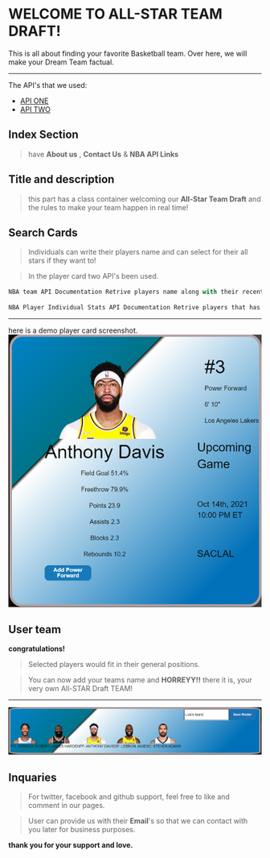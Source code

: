# WELCOME TO ALL-STAR TEAM DRAFT!

This is all about finding your favorite Basketball team. Over here, we will make your Dream Team factual. 


___





The API's that we used:

* [API ONE](https://data.nba.net/10s/prod/v2/2021/teams.json)
* [API TWO](http://data.nba.net/10s/prod/v1/2021/teams/hawks/schedule.json)


## Index Section 


> have **About us** , **Contact Us** & **NBA API Links**


## Title and description

> this part has a class container welcoming our **All-Star Team Draft** and the rules to make your team happen in real time!


## Search Cards

> Individuals can write their players name and can select for their all stars if they want to! 

>In the player card two API's been used.

```js
NBA team API Documentation Retrive players name along with their recent picture and other stats such as their assists, Field goals etc.
```

```js
NBA Player Individual Stats API Documentation Retrive players that has been called by User input. This API is an intensive NBA Player API offering complete accounts for all active NBA player games and show the stats right side of the player card.
```

___
here is a demo player card screenshot.
![ScreenShot1](./assets/images/ss1.PNG)

## User team

**congratulations!**

> Selected players would fit in their general positions. 

> You can now add your teams name and **HORREYY!!** there it is, your very own All-STAR Draft TEAM!
___
![ScreenShot12](./assets/images/ss2.PNG)

## Inquaries 

> For twitter, facebook and github support, feel free to like and comment in our pages.

>User can provide us with their **Email**'s so that we can contact with you later for business purposes. 



**thank you for your support and love.**

